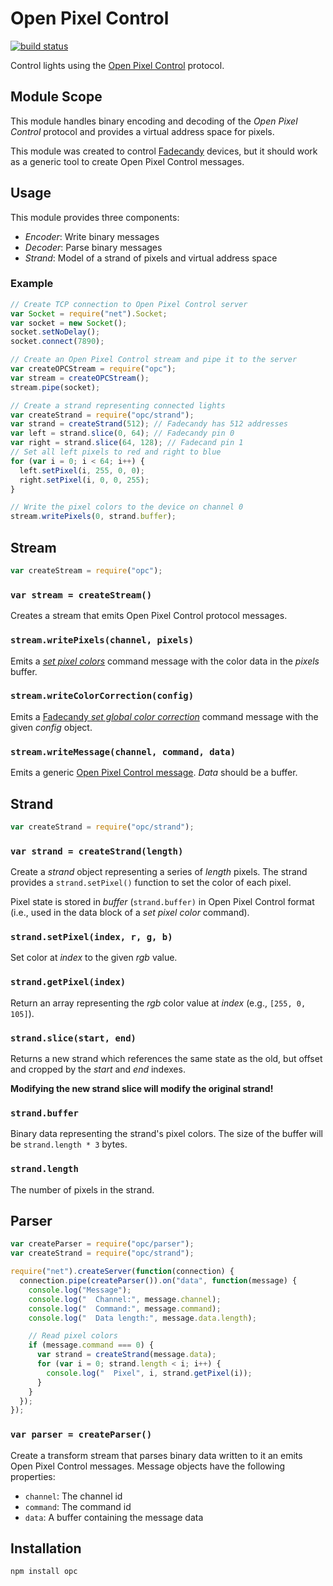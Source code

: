 # Open Pixel Control

[![build status](https://secure.travis-ci.org/parshap/js-opc.svg?branch=master)](http://travis-ci.org/parshap/js-opc)

Control lights using the [Open Pixel Control][opc] protocol.

## Module Scope

This module handles binary encoding and decoding of the *Open Pixel
Control* protocol and provides a virtual address space for pixels.

This module was created to control [Fadecandy][] devices, but it should
work as a generic tool to create Open Pixel Control messages.

[fadecandy]: https://github.com/scanlime/fadecandy
[opc]: http://openpixelcontrol.org/

## Usage

This module provides three components:

 * *Encoder*: Write binary messages
 * *Decoder*: Parse binary messages
 * *Strand*: Model of a strand of pixels and virtual address space

[stream]: http://nodejs.org/api/stream.html

### Example

```js
// Create TCP connection to Open Pixel Control server
var Socket = require("net").Socket;
var socket = new Socket();
socket.setNoDelay();
socket.connect(7890);

// Create an Open Pixel Control stream and pipe it to the server
var createOPCStream = require("opc");
var stream = createOPCStream();
stream.pipe(socket);

// Create a strand representing connected lights
var createStrand = require("opc/strand");
var strand = createStrand(512); // Fadecandy has 512 addresses
var left = strand.slice(0, 64); // Fadecandy pin 0
var right = strand.slice(64, 128); // Fadecand pin 1
// Set all left pixels to red and right to blue
for (var i = 0; i < 64; i++) {
  left.setPixel(i, 255, 0, 0);
  right.setPixel(i, 0, 0, 255);
}

// Write the pixel colors to the device on channel 0
stream.writePixels(0, strand.buffer);
```

## Stream

```js
var createStream = require("opc");
```

### `var stream = createStream()`

Creates a stream that emits Open Pixel Control protocol messages.

### `stream.writePixels(channel, pixels)`

Emits a *[set pixel colors][opc set]* command message with the color
data in the *pixels* buffer.

[opc set]: https://github.com/scanlime/fadecandy/blob/master/doc/fc_protocol_opc.md#set-pixel-colors

### `stream.writeColorCorrection(config)`

Emits a [Fadecandy *set global color correction*][fc color] command
message with the given *config* object.

[fc color]: https://github.com/scanlime/fadecandy/blob/master/doc/fc_protocol_opc.md#set-global-color-correction

### `stream.writeMessage(channel, command, data)`

Emits a generic [Open Pixel Control message][opc message]. *Data* should
be a buffer.

[opc message]: https://github.com/scanlime/fadecandy/blob/master/doc/fc_protocol_opc.md#command-format

## Strand

```js
var createStrand = require("opc/strand");
```

### `var strand = createStrand(length)`

Create a *strand* object representing a series of *length* pixels. The
strand provides a `strand.setPixel()` function  to set the color of each
pixel.

Pixel state is stored in *buffer* (`strand.buffer)` in Open Pixel
Control format (i.e., used in the data block of a *set pixel color*
command).

### `strand.setPixel(index, r, g, b)`

Set color at *index* to the given *rgb* value.

### `strand.getPixel(index)`

Return an array representing the *rgb* color value at *index* (e.g.,
`[255, 0, 105]`).

### `strand.slice(start, end)`

Returns a new strand which references the same state as the old, but
offset and cropped by the *start* and *end* indexes.

**Modifying the new strand slice will modify the original strand!**

### `strand.buffer`

Binary data representing the strand's pixel colors. The size of the
buffer will be `strand.length * 3` bytes.

### `strand.length`

The number of pixels in the strand.

## Parser

```js
var createParser = require("opc/parser");
var createStrand = require("opc/strand");

require("net").createServer(function(connection) {
  connection.pipe(createParser()).on("data", function(message) {
    console.log("Message");
    console.log("  Channel:", message.channel);
    console.log("  Command:", message.command);
    console.log("  Data length:", message.data.length);

    // Read pixel colors
    if (message.command === 0) {
      var strand = createStrand(message.data);
      for (var i = 0; strand.length < i; i++) {
        console.log("  Pixel", i, strand.getPixel(i));
      }
    }
  });
});

```

### `var parser = createParser()`

Create a transform stream that parses binary data written to it an
emits Open Pixel Control messages. Message objects have the following
properties:

 * `channel`: The channel id
 * `command`: The command id
 * `data`: A buffer containing the message data

## Installation

```js
npm install opc
```
